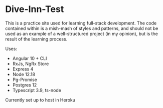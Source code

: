 # Dive-Inn-Test
This is a practice site used for learning full-stack development. The code contained within is a mish-mash of styles and patterns, and should not be used as an example of a well-structured project (in my opinion), but is the result of the learning process.

Uses:
- Angular 10 + CLI
- RxJs, NgRx Store
- Express 4
- Node 12.18
- Pg-Promise
- Postgres 12
- Typescript 3.9, ts-node

Currently set up to host in Heroku

